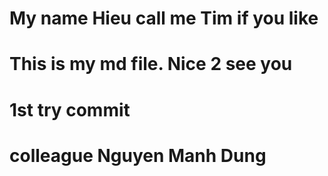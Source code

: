 # My name Hieu call me Tim if you like

# This is my md file. Nice 2 see you

# 1st try commit

# colleague Nguyen Manh Dung
